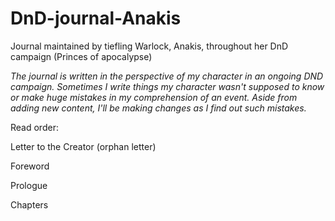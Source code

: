 # DnD-journal-Anakis
Journal maintained by tiefling Warlock, Anakis, throughout her DnD campaign (Princes of apocalypse)


_The journal is written in the perspective of my character in an ongoing DND campaign. Sometimes I write things my character wasn't supposed to know or make huge mistakes in my comprehension of an event. Aside from adding new content, I'll be making changes as I find out such mistakes._

Read order:

Letter to the Creator (orphan letter) 

Foreword

Prologue

Chapters
